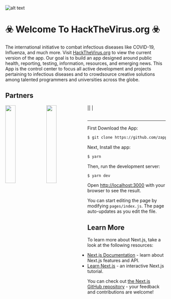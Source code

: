 ![alt text](https://github.com/zapproject/HackTheVirus.org/blob/master/components/assets/img/background.jpg "COVID-19")

# ☣️ Welcome To HackTheVirus.org ☣️
The international initiative to combat infectious diseases like COVID-19, Influenza, and much more.
Visit [HackTheVirus.org](https://HackTheVirus.org) to view the current version of the app.
Our goal is to build an app designed around public health, reporting, testing, information, resources, and emerging news.
This App is the control center to focus all active development and projects pertaining to infectious diseases and to crowdsource creative solutions among talented programmers and universities across the globe.

## Partners

|<a href="url"><img src="https://github.com/zapproject/HackTheVirus.org/blob/master/components/assets/img/ZapLogo_alt.png" align="left" height="25%" width="25%" ></a>|
<a href="url"><img src="https://github.com/zapproject/HackTheVirus.org/blob/master/components/assets/img/cryptosLogo.png" align="left" height="25%" width="25%" ></a>|
<br/>
<br/>
___

First Download the App:

```bash
$ git clone https://github.com/zapproject/HackTheVirus.org.git
```


Next, Install the app:

```bash
$ yarn
```

Then, run the development server:

```bash
$ yarn dev
```

Open [http://localhost:3000](http://localhost:3000) with your browser to see the result.

You can start editing the page by modifying `pages/index.js`. The page auto-updates as you edit the file.

## Learn More

To learn more about Next.js, take a look at the following resources:

- [Next.js Documentation](https://nextjs.org/docs) - learn about Next.js features and API.
- [Learn Next.js](https://nextjs.org/learn) - an interactive Next.js tutorial.

You can check out [the Next.js GitHub repository](https://github.com/zeit/next.js/) - your feedback and contributions are welcome!